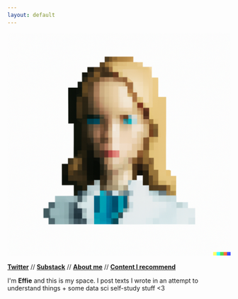```yaml
---
layout: default
---
```


![Banner](assets/IMG_5113.png)


**[Twitter](http://twitter.com/heffiemetal)**  //  **[Substack](http://effieklimi.substack.com)**  //  **[About me]()**  //  **[Content I recommend]()**  


I'm **Effie** and this is my space. I post texts I wrote in an attempt to understand things + some data sci self-study stuff <3

